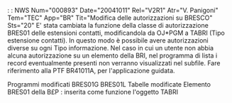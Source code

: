  :  : NWS Num="000893" Date="20041011" Rel="V2R1" Atr="V. Panigoni" Tem="TEC" App="BR" Tit="Modifica delle autorizzazioni su BRESCO" Sts="20"
E' stata cambiata la funzione della classe di autorizzazione BRES01 delle estensioni contatti, modificandola da OJ\*PGM a TABRI (Tipo estensione contatti).
In questo modo è possibile avere autorizzazioni diverse su ogni Tipo informazione.
Nel caso in cui un utente non abbia alcuna autorizzazione su un elemento della BRI, nel programma di lista i record eventualmente presenti non verranno visualizzati nel subfile.
Fare riferimento alla PTF BR41011A, per l'applicazione guidata.

Programmi modificati
BRES01G
BRES01L
Tabelle modificate
Elemento BRES01 della B£P :  inserita come funzione l'oggetto TABRI
